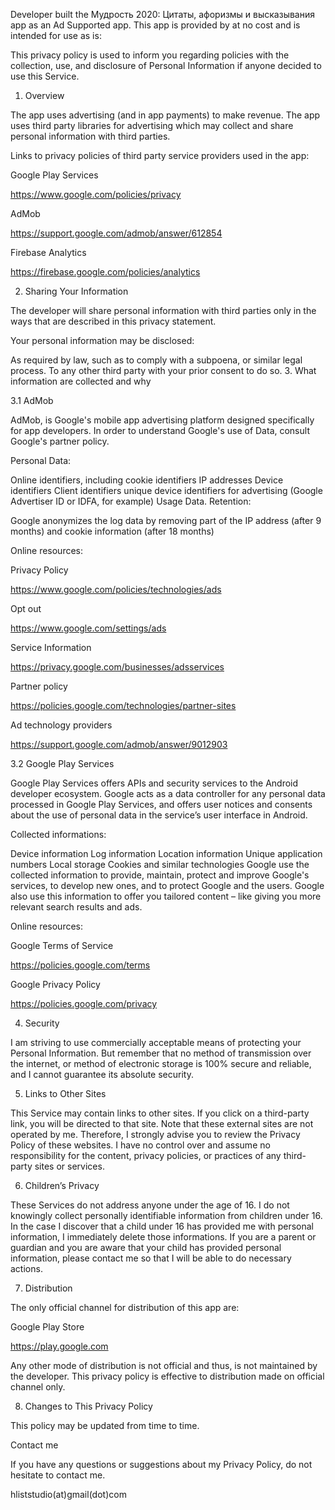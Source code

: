 Developer built the Мудрость 2020: Цитаты, афоризмы и высказывания app as an Ad Supported app. This app is provided by at no cost and is intended for use as is:

This privacy policy is used to inform you regarding policies with the collection, use, and disclosure of Personal Information if anyone decided to use this Service.

1. Overview

The app uses advertising (and in app payments) to make revenue. The app uses third party libraries for advertising which may collect and share personal information with third parties.

Links to privacy policies of third party service providers used in the app:

Google Play Services

https://www.google.com/policies/privacy

AdMob

https://support.google.com/admob/answer/612854

Firebase Analytics

https://firebase.google.com/policies/analytics

2. Sharing Your Information

The developer will share personal information with third parties only in the ways that are described in this privacy statement.

Your personal information may be disclosed:

As required by law, such as to comply with a subpoena, or similar legal process.
To any other third party with your prior consent to do so.
3. What information are collected and why

3.1 AdMob

AdMob, is Google's mobile app advertising platform designed specifically for app developers. In order to understand Google's use of Data, consult Google's partner policy.

Personal Data:

Online identifiers, including cookie identifiers
IP addresses
Device identifiers
Client identifiers
unique device identifiers for advertising (Google Advertiser ID or IDFA, for example)
Usage Data.
Retention:

Google anonymizes the log data by removing part of the IP address (after 9 months) and cookie information (after 18 months)

Online resources:

Privacy Policy

https://www.google.com/policies/technologies/ads

Opt out

https://www.google.com/settings/ads

Service Information

https://privacy.google.com/businesses/adsservices

Partner policy

https://policies.google.com/technologies/partner-sites

Ad technology providers

https://support.google.com/admob/answer/9012903

3.2 Google Play Services

Google Play Services offers APIs and security services to the Android developer ecosystem. Google acts as a data controller for any personal data processed in Google Play Services, and offers user notices and consents about the use of personal data in the service’s user interface in Android.

Collected informations:

Device information
Log information
Location information
Unique application numbers
Local storage
Cookies and similar technologies
Google use the collected information to provide, maintain, protect and improve Google's services, to develop new ones, and to protect Google and the users. Google also use this information to offer you tailored content – like giving you more relevant search results and ads.

Online resources:

Google Terms of Service

https://policies.google.com/terms

Google Privacy Policy

https://policies.google.com/privacy

4. Security

I am striving to use commercially acceptable means of protecting your Personal Information. But remember that no method of transmission over the internet, or method of electronic storage is 100% secure and reliable, and I cannot guarantee its absolute security.

5. Links to Other Sites

This Service may contain links to other sites. If you click on a third-party link, you will be directed to that site. Note that these external sites are not operated by me. Therefore, I strongly advise you to review the Privacy Policy of these websites. I have no control over and assume no responsibility for the content, privacy policies, or practices of any third-party sites or services.

6. Children’s Privacy

These Services do not address anyone under the age of 16. I do not knowingly collect personally identifiable information from children under 16. In the case I discover that a child under 16 has provided me with personal information, I immediately delete those informations. If you are a parent or guardian and you are aware that your child has provided personal information, please contact me so that I will be able to do necessary actions.

7. Distribution

The only official channel for distribution of this app are:

Google Play Store

https://play.google.com

Any other mode of distribution is not official and thus, is not maintained by the developer. This privacy policy is effective to distribution made on official channel only.

8. Changes to This Privacy Policy

This policy may be updated from time to time.

Contact me

If you have any questions or suggestions about my Privacy Policy, do not hesitate to contact me.

hliststudio(at)gmail(dot)com
